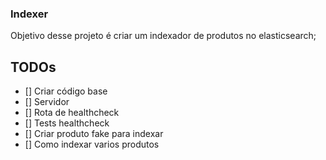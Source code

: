 ### Indexer

Objetivo desse projeto é criar um indexador de produtos no elasticsearch;

## TODOs

- [] Criar código base
 - [] Servidor
 - [] Rota de healthcheck
 - [] Tests healthcheck
- [] Criar produto fake para indexar
- [] Como indexar varios produtos
